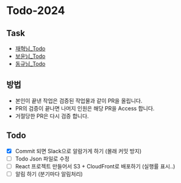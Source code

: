 # Todo-2024

## Task

- [재혁님_Todo](./jae.md)
- [보윤님_Todo](./boyoon.md)
- [동규님_Todo](./dong.md)

## 방법

- 본인이 끝낸 작업은 검증된 작업물과 같이 PR을 올립니다.
- PR의 검증이 끝나면 나머지 인원은 해당 PR을 Access 합니다.
- 거절당한 PR은 다시 검증 합니다.

## Todo
- [x] Commit 되면 Slack으로 알람가게 하기 (몰래 커밋 방지)
- [ ] Todo Json 파일로 수정
- [ ] React 프로젝트 만들어서 S3 + CloudFront로 배포하기 (실행률 표시..)
- [ ] 알림 하기 (분기마다 알림처리)
